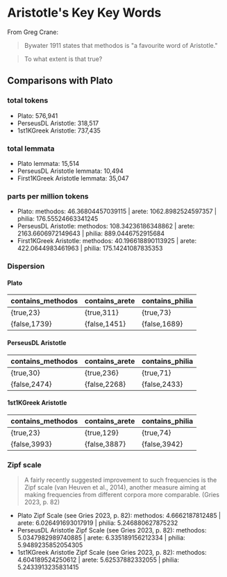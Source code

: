 # Aristotle's Key Key Words

From Greg Crane:

> Bywater 1911 states that methodos is "a favourite word of Aristotle."

> To what extent is that true?


## Comparisons with Plato

### total tokens

- Plato: 576,941
- PerseusDL Aristotle: 318,517
- 1st1KGreek Aristotle: 737,435

### total lemmata

- Plato lemmata: 15,514
- PerseusDL Aristotle lemmata: 10,494
- First1KGreek Aristotle lemmata: 35,047

### parts per million tokens

- Plato: methodos: 46.36804457039115 | arete: 1062.8982524597357 | philia: 176.55524663341245
- PerseusDL Aristotle: methodos: 108.34236186348862 | arete: 2163.6606972149643 | philia: 889.0446752915684
- First1KGreek Aristotle: methodos: 40.196618890113925 | arete: 422.0644983461963 | philia: 175.14241087835353

### Dispersion

#### Plato

|   contains_methodos   |   contains_arete  |	contains_philia |
|-----------------------|-------------------|-------------------|
|    {true,23}	        |   {true,311}	    |   {true,73}       |
|    {false,1739}       |	{false,1451}	|   {false,1689}    |

#### PerseusDL Aristotle

|   contains_methodos   |   contains_arete  |	contains_philia |
|-----------------------|-------------------|-------------------|
|    {true,30}	        |   {true,236}	    |   {true,71}       |
|    {false,2474}       |	{false,2268}	|   {false,2433}    |

#### 1st1KGreek Aristotle

|   contains_methodos   |   contains_arete  |	contains_philia |
|-----------------------|-------------------|-------------------|
|   {true,23}           |	{true,129}      |  	{true,74}       |
|   {false,3993}        |	{false,3887}    |	{false,3942}    |

### Zipf scale

> A fairly recently suggested improvement to such frequencies is the Zipf scale (van Heuven et al., 2014), another measure aiming at making frequencies from different corpora more comparable. (Gries 2023, p. 82)

- Plato Zipf Scale (see Gries 2023, p. 82): methodos: 4.6662187812485 | arete: 6.026491693017919 | philia: 5.246880627875232
- PerseusDL Aristotle Zipf Scale (see Gries 2023, p. 82): methodos: 5.0347982989740885 | arete: 6.335189156212334 | philia: 5.9489235852054305
- 1st1KGreek Aristotle Zipf Scale (see Gries 2023, p. 82): methodos: 4.604189524250612 | arete: 5.62537882332055 | philia: 5.2433913235831415
